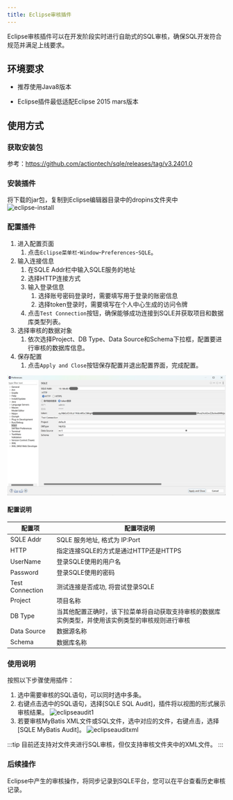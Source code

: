 ```yaml
---
title: Eclipse审核插件
---
```


Eclipse审核插件可以在开发阶段实时进行自助式的SQL审核，确保SQL开发符合规范并满足上线要求。

## 环境要求

* 推荐使用Java8版本

* Eclipse插件最低适配Eclipse 2015 mars版本

## 使用方式

### 获取安装包
参考：https://github.com/actiontech/sqle/releases/tag/v3.2401.0

### 安装插件
将下载的jar包，复制到Eclipse编辑器目录中的dropins文件夹中
![eclipse-install](img/eclipse-install.png)

### 配置插件
1. 进入配置页面
   1. 点击`Eclipse菜单栏`-`Window`-`Preferences`-`SQLE`。
2. 输入连接信息
   1. 在SQLE Addr栏中输入SQLE服务的地址
   2. 选择HTTP连接方式
   3. 输入登录信息
      1. 选择账号密码登录时，需要填写用于登录的账密信息
      2. 选择token登录时，需要填写在个人中心生成的访问令牌
   4. 点击`Test Connection`按钮，确保能够成功连接到SQLE并获取项目和数据库类型列表。
3. 选择审核的数据对象
   1. 依次选择Project、DB Type、Data Source和Schema下拉框，配置要进行审核的数据库信息。
4. 保存配置
   1. 点击`Apply and Close`按钮保存配置并退出配置界面，完成配置。

![eclipse-install-edit](img/eclipse-install-edit.png)

#### 配置说明

| 配置项             | 配置项说明                                            |
|-----------------|--------------------------------------------------|
| SQLE Addr       | SQLE 服务地址, 格式为 IP:Port                           |
| HTTP       | 指定连接SQLE的方式是通过HTTP还是HTTPS                         |
| UserName        | 登录SQLE使用的用户名                                     |
| Password        | 登录SQLE使用的密码                                      |
| Test Connection | 测试连接是否成功, 将尝试登录SQLE                               |
| Project         | 项目名称                                             |
| DB Type         | 当其他配置正确时，该下拉菜单将自动获取支持审核的数据库实例类型，并使用该实例类型的审核规则进行审核 |
| Data Source     | 数据源名称                                            |
| Schema          | 数据库名称                                            |


### 使用说明
按照以下步骤使用插件：

1. 选中需要审核的SQL语句，可以同时选中多条。
2. 右键点击选中的SQL语句，选择[SQLE SQL Audit]，插件将以视图的形式展示审核结果。
![eclipseaudit1](img/eclipseaudit1.gif)
1. 若要审核MyBatis XML文件或SQL文件，选中对应的文件，右键点击，选择[SQLE MyBatis Audit]。
![eclipseauditxml](img/eclipseauditxml.gif)

:::tip
目前还支持对文件夹进行SQL审核，但仅支持审核文件夹中的XML文件。
:::

### 后续操作
Eclipse中产生的审核操作，将同步记录到SQLE平台，您可以在平台查看历史审核记录。
